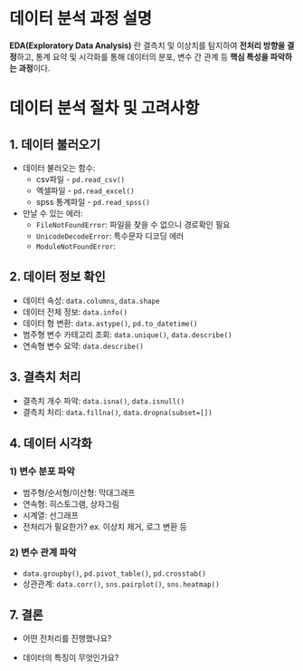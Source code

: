 # 데이터 분석 과정 설명

**EDA(Exploratory Data Analysis)** 란 결측치 및 이상치를 탐지하여 **전처리 방향을 결정**하고,
통계 요약 및 시각화를 통해 데이터의 분포, 변수 간 관계 등 **핵심 특성을 파악하는 과정**이다.

# 데이터 분석 절차 및 고려사항

## 1. 데이터 불러오기

* 데이터 불러오는 함수: 
    - csv파일 - `pd.read_csv()`
    - 엑셀파일 - `pd.read_excel()`
    - spss 통계파일 - `pd.read_spss()` 
* 만날 수 있는 에러: 
    - `FileNotFoundError`: 파일을 찾을 수 없으니 경로확인 필요
    - `UnicodeDecodeError`: 특수문자 디코딩 에러
    - `ModuleNotFoundError`:

## 2. 데이터 정보 확인

* 데이터 속성: `data.columns`, `data.shape`
* 데이터 전체 정보: `data.info()`
* 데이터 형 변환: `data.astype()`, `pd.to_datetime()`
* 범주형 변수 카테고리 조회: `data.unique()`, `data.describe()`
* 연속형 변수 요약: `data.describe()`

## 3. 결측치 처리

* 결측치 개수 파악: `data.isna()`, `data.isnull()`
* 결측치 처리: `data.fillna()`, `data.dropna(subset=[])`

## 4. 데이터 시각화 

### 1) 변수 분포 파악

* 범주형/순서형/이산형: 막대그래프
* 연속형: 히스토그램, 상자그림
* 시계열: 선그래프
* 전처리가 필요한가? ex. 이상치 제거, 로그 변환 등

### 2) 변수 관계 파악

* `data.groupby()`, `pd.pivot_table()`, `pd.crosstab()`
* 상관관계: `data.corr()`, `sns.pairplot()`, `sns.heatmap()`

## 7. 결론

* 어떤 전처리를 진행했나요?
- 데이터의 특징이 무엇인가요?